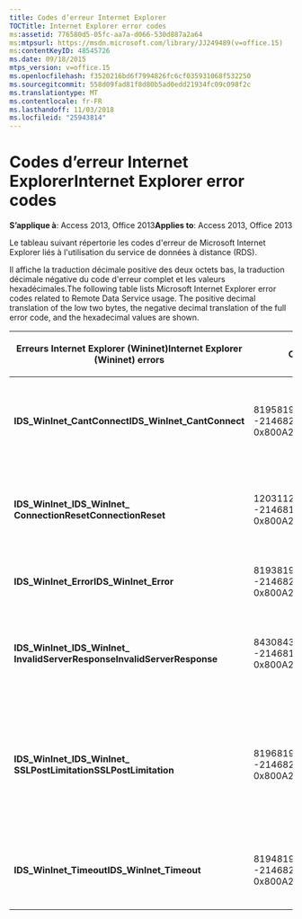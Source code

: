 ```yaml
---
title: Codes d’erreur Internet Explorer
TOCTitle: Internet Explorer error codes
ms:assetid: 776580d5-05fc-aa7a-d066-530d887a2a64
ms:mtpsurl: https://msdn.microsoft.com/library/JJ249489(v=office.15)
ms:contentKeyID: 48545726
ms.date: 09/18/2015
mtps_version: v=office.15
ms.openlocfilehash: f3520216bd6f7994826fc6cf035931068f532250
ms.sourcegitcommit: 558d09fad81f8d80b5ad0edd21934fc09c098f2c
ms.translationtype: MT
ms.contentlocale: fr-FR
ms.lasthandoff: 11/03/2018
ms.locfileid: "25943814"
---
```

# <a name="internet-explorer-error-codes"></a><span data-ttu-id="fc6da-102">Codes d’erreur Internet Explorer</span><span class="sxs-lookup"><span data-stu-id="fc6da-102">Internet Explorer error codes</span></span>

<span data-ttu-id="fc6da-103">**S’applique à**: Access 2013, Office 2013</span><span class="sxs-lookup"><span data-stu-id="fc6da-103">**Applies to**: Access 2013, Office 2013</span></span>

<span data-ttu-id="fc6da-p101">Le tableau suivant répertorie les codes d'erreur de Microsoft Internet Explorer liés à l'utilisation du service de données à distance (RDS).

Il affiche la traduction décimale positive des deux octets bas, la traduction décimale négative du code d'erreur complet et les valeurs hexadécimales.</span><span class="sxs-lookup"><span data-stu-id="fc6da-p101">The following table lists Microsoft Internet Explorer error codes related to Remote Data Service usage. The positive decimal translation of the low two bytes, the negative decimal translation of the full error code, and the hexadecimal values are shown.</span></span>

<table>
<colgroup>
<col style="width: 33%" />
<col style="width: 33%" />
<col style="width: 33%" />
</colgroup>
<thead>
<tr class="header">
<th><p><span data-ttu-id="fc6da-106">Erreurs Internet Explorer (Wininet)</span><span class="sxs-lookup"><span data-stu-id="fc6da-106">Internet Explorer (Wininet) errors</span></span></p></th>
<th><p><span data-ttu-id="fc6da-107">Code</span><span class="sxs-lookup"><span data-stu-id="fc6da-107">Number</span></span></p></th>
<th><p><span data-ttu-id="fc6da-108">Description</span><span class="sxs-lookup"><span data-stu-id="fc6da-108">Description</span></span></p></th>
</tr>
</thead>
<tbody>
<tr class="odd">
<td><p><span data-ttu-id="fc6da-109"><strong>IDS_WinInet_CantConnect</strong></span><span class="sxs-lookup"><span data-stu-id="fc6da-109"><strong>IDS_WinInet_CantConnect</strong></span></span></p></td>
<td><p><span data-ttu-id="fc6da-110">8195</span><span class="sxs-lookup"><span data-stu-id="fc6da-110">8195</span></span><br />
<span data-ttu-id="fc6da-111">-2146820093</span><span class="sxs-lookup"><span data-stu-id="fc6da-111">-2146820093</span></span><br />
<span data-ttu-id="fc6da-112">0x800A2003</span><span class="sxs-lookup"><span data-stu-id="fc6da-112">0x800A2003</span></span></p></td>
<td><p><span data-ttu-id="fc6da-113">Erreur du client Internet : impossible de se connecter au serveur.</span><span class="sxs-lookup"><span data-stu-id="fc6da-113">Internet Client Error: Cannot Connect to Server.</span></span></p></td>
</tr>
<tr class="even">
<td><p><span data-ttu-id="fc6da-114"><strong>IDS_WinInet_</span><span class="sxs-lookup"><span data-stu-id="fc6da-114"><strong>IDS_WinInet_</span></span><br />
<span data-ttu-id="fc6da-115">ConnectionReset</strong></span><span class="sxs-lookup"><span data-stu-id="fc6da-115">ConnectionReset</strong></span></span></p></td>
<td><p><span data-ttu-id="fc6da-116">12031</span><span class="sxs-lookup"><span data-stu-id="fc6da-116">12031</span></span><br />
<span data-ttu-id="fc6da-117">-2146816257</span><span class="sxs-lookup"><span data-stu-id="fc6da-117">-2146816257</span></span><br />
<span data-ttu-id="fc6da-118">0x800A2EFF</span><span class="sxs-lookup"><span data-stu-id="fc6da-118">0x800A2EFF</span></span></p></td>
<td><p><span data-ttu-id="fc6da-119">Erreur du client Internet : réinitialisation de la connexion.</span><span class="sxs-lookup"><span data-stu-id="fc6da-119">Internet Client Error: Connection Reset.</span></span></p></td>
</tr>
<tr class="odd">
<td><p><span data-ttu-id="fc6da-120"><strong>IDS_WinInet_Error</strong></span><span class="sxs-lookup"><span data-stu-id="fc6da-120"><strong>IDS_WinInet_Error</strong></span></span></p></td>
<td><p><span data-ttu-id="fc6da-121">8193</span><span class="sxs-lookup"><span data-stu-id="fc6da-121">8193</span></span><br />
<span data-ttu-id="fc6da-122">-2146820095</span><span class="sxs-lookup"><span data-stu-id="fc6da-122">-2146820095</span></span><br />
<span data-ttu-id="fc6da-123">0x800A2001</span><span class="sxs-lookup"><span data-stu-id="fc6da-123">0x800A2001</span></span></p></td>
<td><p><span data-ttu-id="fc6da-124">Erreur du client Internet.</span><span class="sxs-lookup"><span data-stu-id="fc6da-124">Internet Client Error.</span></span></p></td>
</tr>
<tr class="even">
<td><p><span data-ttu-id="fc6da-125"><strong>IDS_WinInet_</span><span class="sxs-lookup"><span data-stu-id="fc6da-125"><strong>IDS_WinInet_</span></span><br />
<span data-ttu-id="fc6da-126">InvalidServerResponse</strong></span><span class="sxs-lookup"><span data-stu-id="fc6da-126">InvalidServerResponse</strong></span></span></p></td>
<td><p><span data-ttu-id="fc6da-127">8430</span><span class="sxs-lookup"><span data-stu-id="fc6da-127">8430</span></span><br />
<span data-ttu-id="fc6da-128">-2146819858</span><span class="sxs-lookup"><span data-stu-id="fc6da-128">-2146819858</span></span><br />
<span data-ttu-id="fc6da-129">0x800A20EE</span><span class="sxs-lookup"><span data-stu-id="fc6da-129">0x800A20EE</span></span></p></td>
<td><p><span data-ttu-id="fc6da-130">Erreur du client Internet : réponse du serveur non valide.</span><span class="sxs-lookup"><span data-stu-id="fc6da-130">Internet Client Error: Invalid Server Response.</span></span></p></td>
</tr>
<tr class="odd">
<td><p><span data-ttu-id="fc6da-131"><strong>IDS_WinInet_</span><span class="sxs-lookup"><span data-stu-id="fc6da-131"><strong>IDS_WinInet_</span></span><br />
<span data-ttu-id="fc6da-132">SSLPostLimitation</strong></span><span class="sxs-lookup"><span data-stu-id="fc6da-132">SSLPostLimitation</strong></span></span></p></td>
<td><p><span data-ttu-id="fc6da-133">8196</span><span class="sxs-lookup"><span data-stu-id="fc6da-133">8196</span></span><br />
<span data-ttu-id="fc6da-134">-2146820092</span><span class="sxs-lookup"><span data-stu-id="fc6da-134">-2146820092</span></span><br />
<span data-ttu-id="fc6da-135">0x800A2004</span><span class="sxs-lookup"><span data-stu-id="fc6da-135">0x800A2004</span></span></p></td>
<td><p><span data-ttu-id="fc6da-136">Erreur du client Internet : erreur SSL (pouvant être due à la limitation du téléchargement des données à 32 Ko).</span><span class="sxs-lookup"><span data-stu-id="fc6da-136">Internet Client Error: SSL Error (possibly 32K data upload limitation).</span></span></p></td>
</tr>
<tr class="even">
<td><p><span data-ttu-id="fc6da-137"><strong>IDS_WinInet_Timeout</strong></span><span class="sxs-lookup"><span data-stu-id="fc6da-137"><strong>IDS_WinInet_Timeout</strong></span></span></p></td>
<td><p><span data-ttu-id="fc6da-138">8194</span><span class="sxs-lookup"><span data-stu-id="fc6da-138">8194</span></span><br />
<span data-ttu-id="fc6da-139">-2146820094</span><span class="sxs-lookup"><span data-stu-id="fc6da-139">-2146820094</span></span><br />
<span data-ttu-id="fc6da-140">0x800A2002</span><span class="sxs-lookup"><span data-stu-id="fc6da-140">0x800A2002</span></span></p></td>
<td><p><span data-ttu-id="fc6da-141">Erreur du client Internet : délai d'attente dépassé pour la requête.</span><span class="sxs-lookup"><span data-stu-id="fc6da-141">Internet Client Error: Request Timeout.</span></span></p></td>
</tr>
</tbody>
</table>

